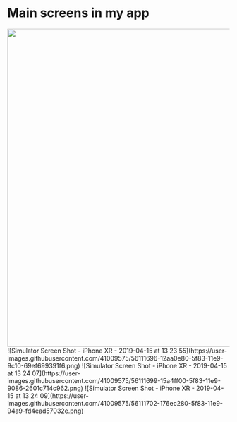 # Main screens in my app
<img src ="https://user-images.githubusercontent.com/41009575/56111696-12aa0e80-5f83-11e9-9c10-69ef699391f6.png" width = "1080" height = "720" >
![Simulator Screen Shot - iPhone XR - 2019-04-15 at 13 23 55](https://user-images.githubusercontent.com/41009575/56111696-12aa0e80-5f83-11e9-9c10-69ef699391f6.png)
![Simulator Screen Shot - iPhone XR - 2019-04-15 at 13 24 07](https://user-images.githubusercontent.com/41009575/56111699-15a4ff00-5f83-11e9-9086-2601c714c962.png)
![Simulator Screen Shot - iPhone XR - 2019-04-15 at 13 24 09](https://user-images.githubusercontent.com/41009575/56111702-176ec280-5f83-11e9-94a9-fd4ead57032e.png)
